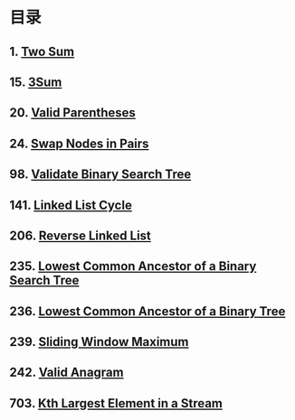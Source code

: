 # **目录**
## 1. [Two Sum](https://leetcode.com/problems/two-sum/)
## 15. [3Sum](https://leetcode.com/problems/3sum/)
## 20. [Valid Parentheses](https://leetcode.com/problems/valid-parentheses/)
## 24. [Swap Nodes in Pairs](https://leetcode.com/problems/swap-nodes-in-pairs/)
## 98. [Validate Binary Search Tree](https://leetcode.com/problems/validate-binary-search-tree/)
## 141. [Linked List Cycle](https://leetcode.com/problems/linked-list-cycle/)
## 206. [Reverse Linked List](https://leetcode.com/problems/reverse-linked-list/)
## 235. [Lowest Common Ancestor of a Binary Search Tree](https://leetcode.com/problems/lowest-common-ancestor-of-a-binary-search-tree/)
## 236. [Lowest Common Ancestor of a Binary Tree](https://leetcode.com/problems/lowest-common-ancestor-of-a-binary-tree/)
## 239. [Sliding Window Maximum](https://leetcode.com/problems/sliding-window-maximum/)
## 242. [Valid Anagram](https://leetcode.com/problems/valid-anagram/)
## 703. [Kth Largest Element in a Stream](https://leetcode.com/problems/kth-largest-element-in-a-stream/)